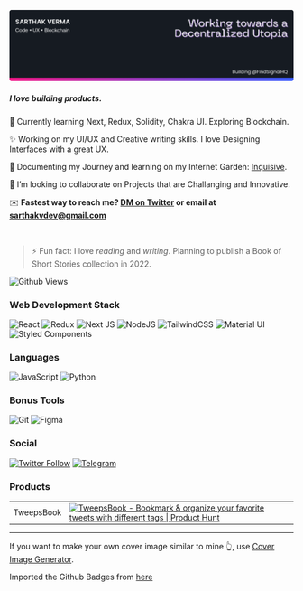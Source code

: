 ![Banner](./images/banner.png)

##### I love building products.

🌱 Currently learning Next, Redux, Solidity, Chakra UI. Exploring Blockchain.

✨ Working on my UI/UX and Creative writing skills. I love Designing Interfaces with a great UX.

📒 Documenting my Journey and learning on my Internet Garden: [Inquisive](https://inquisitive.netlify.app).

🤝 I’m looking to collaborate on Projects that are Challanging and Innovative.

✉️ <b>Fastest way to reach me? [DM on Twitter](https://twitter.com/srthkv) or email at sarthakvdev@gmail.com</b>

<br>

> ⚡ Fun fact: I love *reading* and *writing*. Planning to publish a Book of Short Stories collection in 2022.

![Github Views](https://komarev.com/ghpvc/?username=sarthakvdev&style=flat-square&color=3E5FF8)
<br>
### Web Development Stack
<div style="display:inline-block">
    <img alt="React" src="https://img.shields.io/badge/react%20-%2320232a.svg?&style=for-the-badge&logo=react&logoColor=%2361DAFB"/>
    <img alt="Redux" src="https://img.shields.io/badge/redux-%23593d88.svg?style=for-the-badge&logo=redux&logoColor=white"/>
    <img alt="Next JS" src="https://img.shields.io/badge/nextjs-%23000000.svg?style=for-the-badge&logo=next.js&logoColor=white"/>
    <img alt="NodeJS" src="https://img.shields.io/badge/node.js%20-%2343853D.svg?&style=for-the-badge&logo=node.js&logoColor=white"/>
    <img alt="TailwindCSS" src="https://img.shields.io/badge/tailwindcss%20-%2338B2AC.svg?&style=for-the-badge&logo=tailwind-css&logoColor=white"/>
    <img alt="Material UI" src="https://img.shields.io/badge/materialui-%230081CB.svg?style=for-the-badge&logo=material-ui&logoColor=white"/>
    <img alt="Styled Components" src="https://img.shields.io/badge/styled--components-DB7093?style=for-the-badge&logo=styled-components&logoColor=white"/>
</div>

### Languages
<div style="display:inline-block">
    <img alt="JavaScript" src="https://img.shields.io/badge/javascript%20-%23323330.svg?&style=for-the-badge&logo=javascript&logoColor=%23F7DF1E"/>
    <!-- <img alt="TypeScript" src="https://img.shields.io/badge/typescript-%23007ACC.svg?style=for-the-badge&logo=typescript&logoColor=white"/> -->
    <img alt="Python" src="https://img.shields.io/badge/python%20-%2314354C.svg?&style=for-the-badge&logo=python&logoColor=white"/>
</div>

### Bonus Tools
<div style="display:inline-block">
    <img alt="Git" src="https://img.shields.io/badge/git-%23F05033.svg?style=for-the-badge&logo=git&logoColor=white"/>
    <img alt="Figma" src="https://img.shields.io/badge/figma%20-%23F24E1E.svg?&style=for-the-badge&logo=figma&logoColor=white"/>
</div>
            
### Social
[![Twitter Follow](https://img.shields.io/twitter/follow/srthkv?label=Sarthak%20Verma&style=social)](https://twitter.com/srthkv)
<a href="https://t.me/lightbing" target="_blank">
    <img alt="Telegram" src="https://img.shields.io/badge/Telegram-2CA5E0?style=for-the-badge&logo=telegram&logoColor=white" />
</a>

### Products
<table>
    <tr>
        <td>TweepsBook</td>
        <td><a href="https://www.producthunt.com/posts/tweepsbook?utm_source=badge-featured&utm_medium=badge&utm_souce=badge-tweepsbook" target="_blank"><img src="https://api.producthunt.com/widgets/embed-image/v1/featured.svg?post_id=290169&theme=light" alt="TweepsBook - Bookmark & organize your favorite tweets with different tags | Product Hunt" style="width: 180; height: 45px;" width="180" height="45" /></a></td>
    </tr>
</table>


---
If you want to make your own cover image similar to mine 👆, use <a href="http://cover-image-generator.netlify.com/" target="_blank">Cover Image Generator</a>.

Imported the Github Badges from [here](https://github.com/Ileriayo/markdown-badges)

